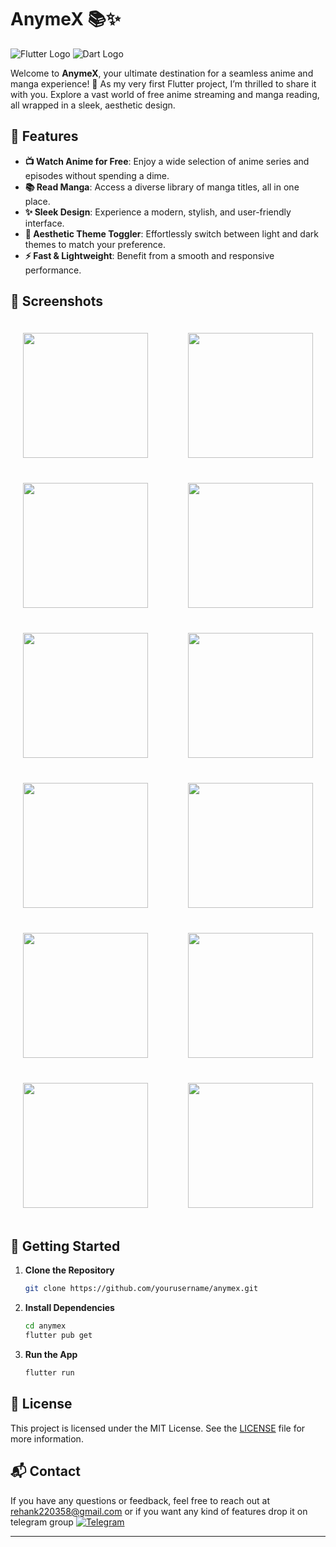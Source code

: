 # **AnymeX** 📚✨

![Flutter Logo](https://img.shields.io/badge/Flutter-007ACC?logo=flutter&logoColor=white) ![Dart Logo](https://img.shields.io/badge/Dart-0175C2?logo=dart&logoColor=white)

Welcome to **AnymeX**, your ultimate destination for a seamless anime and manga experience! 🎉 As my very first Flutter project, I’m thrilled to share it with you. Explore a vast world of free anime streaming and manga reading, all wrapped in a sleek, aesthetic design.

## 🚀 **Features**

- **📺 Watch Anime for Free**: Enjoy a wide selection of anime series and episodes without spending a dime.
- **📚 Read Manga**: Access a diverse library of manga titles, all in one place.
- **✨ Sleek Design**: Experience a modern, stylish, and user-friendly interface.
- **🌙 Aesthetic Theme Toggler**: Effortlessly switch between light and dark themes to match your preference.
- **⚡ Fast & Lightweight**: Benefit from a smooth and responsive performance.

## 📱 **Screenshots**

<div style="display: flex; flex-wrap: wrap; justify-content: space-between;">
    <img src="https://github.com/RyanYuuki/AnymeX/blob/main/github_assets/preview1.jpg" width="200" style="margin: 20px;" />
    <img src="https://github.com/RyanYuuki/AnymeX/blob/main/github_assets/preview2.jpg" width="200" style="margin: 20px;" />
    <img src="https://github.com/RyanYuuki/AnymeX/blob/main/github_assets/preview3.jpg" width="200" style="margin: 20px;" />
    <img src="https://github.com/RyanYuuki/AnymeX/blob/main/github_assets/preview4.jpg" width="200" style="margin: 20px;" />
    <img src="https://github.com/RyanYuuki/AnymeX/blob/main/github_assets/preview5.jpg" width="200" style="margin: 20px;" />
    <img src="https://github.com/RyanYuuki/AnymeX/blob/main/github_assets/preview6.jpg" width="200" style="margin: 20px;" />
    <img src="https://github.com/RyanYuuki/AnymeX/blob/main/github_assets/preview7.jpg" width="200" style="margin: 20px;" />
    <img src="https://github.com/RyanYuuki/AnymeX/blob/main/github_assets/preview8.jpg" width="200" style="margin: 20px;" />
    <img src="https://github.com/RyanYuuki/AnymeX/blob/main/github_assets/preview9.jpg" width="200" style="margin: 20px;" />
    <img src="https://github.com/RyanYuuki/AnymeX/blob/main/github_assets/preview10.jpg" width="200" style="margin: 20px;" />
    <img src="https://github.com/RyanYuuki/AnymeX/blob/main/github_assets/preview11.jpg" width="200" style="margin: 20px;" />
    <img src="https://github.com/RyanYuuki/AnymeX/blob/main/github_assets/preview12.jpg" width="200" style="margin: 20px;" />
</div>



## 🔧 **Getting Started**

1. **Clone the Repository**

   ```bash
   git clone https://github.com/yourusername/anymex.git
   ```

2. **Install Dependencies**

   ```bash
   cd anymex
   flutter pub get
   ```

3. **Run the App**

   ```bash
   flutter run
   ```

## 📜 **License**

This project is licensed under the MIT License. See the [LICENSE](LICENSE) file for more information.

## 📬 **Contact**

If you have any questions or feedback, feel free to reach out at [rehank220358@gmail.com](mailto:rehank220358@gmail.com) or if you want any kind of features drop it on telegram group [![Telegram](https://img.shields.io/badge/Telegram-2CA5E0?style=for-the-badge&logo=telegram&logoColor=white)](https://t.me/+_pfInbBGQ1g0YjQ9)


---
